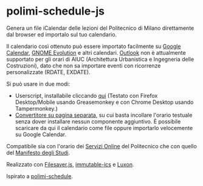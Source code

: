# polimi-schedule-js
Genera un file iCalendar delle lezioni del Politecnico di Milano direttamente dal browser ed importalo sul tuo calendario.

Il calendario così ottenuto può essere importato facilmente su [Google Calendar](https://support.google.com/calendar/answer/37118), [GNOME Evolution](https://help.gnome.org/users/evolution/stable/import-single-files.html.en) e altri calendari. [Outlook](https://support.office.com/en-us/article/Import-or-subscribe-to-a-calendar-in-Outlook-com-cff1429c-5af6-41ec-a5b4-74f2c278e98c) non è attualmente supportato per gli orari di AIUC (Architettura Urbanistica e Ingegneria delle Costruzioni), dato che non sa importare eventi con ricorrenze personalizzate (RDATE, EXDATE).

Si può usare in due modi:
- Userscript, installabile cliccando [qui](https://github.com/bebora/polimi-schedule-js/raw/master/scripts/dist/polimi-schedule.user.js) (Testato con Firefox Desktop/Mobile usando Greasemonkey e con Chrome Desktop usando Tampermonkey.)
- [Convertitore su pagina separata](https://bebora.github.io/polimi-schedule-js/), su cui basta incollare l'orario testuale senza dover installare nessun componente aggiuntivo. È possibile scaricare da qui il calendario come file oppure importarlo velocemente su Google Calendar.

Compatibile sia con l'orario dei [Servizi Online](https://www.polimi.it/servizionline/) del Politecnico che con quello del [Manifesto degli Studi](https://polimi.it/orario-lezioni).



Realizzato con [Filesaver.js](https://github.com/eligrey/FileSaver.js/), [immutable-ics](https://github.com/angeloashmore/immutable-ics) e [Luxon](https://github.com/moment/luxon).

Ispirato a [polimi-schedule](https://github.com/jacopo-j/polimi-schedule).

